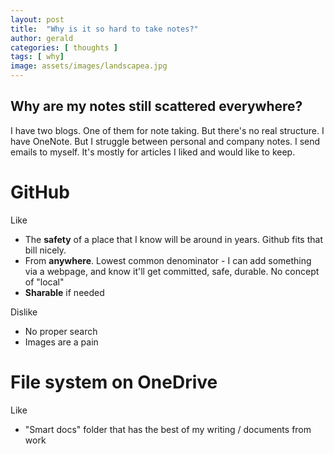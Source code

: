 ```yaml
---
layout: post
title:  "Why is it so hard to take notes?"
author: gerald
categories: [ thoughts ]
tags: [ why]
image: assets/images/landscapea.jpg
---
```


Why are my notes still scattered everywhere?
---

I have two blogs. One of them for note taking. But there's no real structure.
I have OneNote. But I struggle between personal and company notes. 
I send emails to myself. It's mostly for articles I liked and would like to keep.


# GitHub

Like
- The **safety** of a place that I know will be around in years. Github fits that bill nicely.
- From **anywhere**. Lowest common denominator - I can add something via a webpage, and know it'll get committed, safe, durable. No concept of "local"
- **Sharable** if needed 

Dislike
- No proper search
- Images are a pain

# File system on OneDrive

Like
- "Smart docs" folder that has the best of my writing / documents from work
